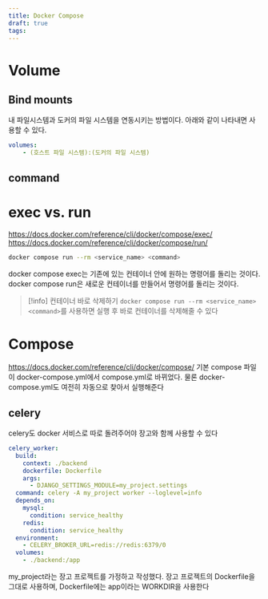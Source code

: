 ```yaml
---
title: Docker Compose
draft: true
tags:
---
```

# Volume
## Bind mounts
내 파일시스템과 도커의 파일 시스템을 연동시키는 방법이다. 아래와 같이 나타내면 사용할 수 있다.

```yml
volumes:
    - (호스트 파일 시스템):(도커의 파일 시스템)
```
## command

# exec vs. run
https://docs.docker.com/reference/cli/docker/compose/exec/
https://docs.docker.com/reference/cli/docker/compose/run/

```sh
docker compose run --rm <service_name> <command>
```
docker compose exec는 기존에 있는 컨테이너 안에 원하는 명령어를 돌리는 것이다. docker compose run은 새로운 컨테이너를 만들어서 명령어를 돌리는 것이다. 
> [!info] 컨테이너 바로 삭제하기
> `docker compose run --rm <service_name> <command>`를 사용하면 실행 후 바로 컨테이너를 삭제해줄 수 있다
# Compose
https://docs.docker.com/reference/cli/docker/compose/
기본 compose 파일이 docker-compose.yml에서 compose.yml로 바뀌었다. 물론 docker-compose.yml도 여전히 자동으로 찾아서 실행해준다

## celery
celery도 docker 서비스로 따로 돌려주어야 장고와 함께 사용할 수 있다
```yml
celery_worker:  
  build:  
    context: ./backend
    dockerfile: Dockerfile  
    args:  
      - DJANGO_SETTINGS_MODULE=my_project.settings
  command: celery -A my_project worker --loglevel=info  
  depends_on:  
    mysql:  
      condition: service_healthy  
    redis:  
      condition: service_healthy  
  environment:  
    - CELERY_BROKER_URL=redis://redis:6379/0  
  volumes:  
    - ./backend:/app
```
my_project라는 장고 프로젝트를 가정하고 작성했다. 장고 프로젝트의 Dockerfile을 그대로 사용하며, Dockerfile에는 app이라는 WORKDIR을 사용한다
